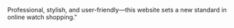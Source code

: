 Professional, stylish, and user-friendly—this website sets a new standard in online watch shopping."
